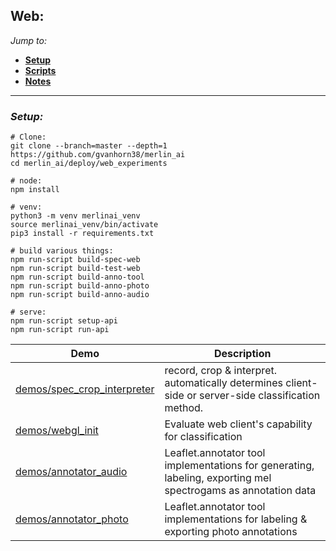## Web:

*Jump to:*
- [**Setup**](#setup) <br>
- [**Scripts**](#scripts) <br>
- [**Notes**](#notes) <br>


- - -

<h4 id="setup"> </h4>     



### *Setup:*

```
# Clone:
git clone --branch=master --depth=1 https://github.com/gvanhorn38/merlin_ai
cd merlin_ai/deploy/web_experiments

# node:
npm install

# venv:
python3 -m venv merlinai_venv
source merlinai_venv/bin/activate
pip3 install -r requirements.txt

# build various things:
npm run-script build-spec-web
npm run-script build-test-web
npm run-script build-anno-tool
npm run-script build-anno-photo
npm run-script build-anno-audio

# serve:
npm run-script setup-api
npm run-script run-api
```



| Demo | Description |
|-----------|-------------|
| [demos/spec_crop_interpreter](./demos/)  | record, crop & interpret. automatically determines client-side or server-side classification method. |
| [demos/webgl_init](./demos/) | Evaluate web client's capability for classification |
|  [demos/annotator_audio](./demos/) | Leaflet.annotator tool implementations for generating, labeling, exporting mel spectrogams as annotation data |
|  [demos/annotator_photo](./demos/) | Leaflet.annotator tool implementations for labeling &  exporting photo annotations |

